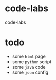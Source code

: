 # code-labs
code-labs

# todo

- some `html` page
- some `python` script
- some `java` code
- some `json` config
